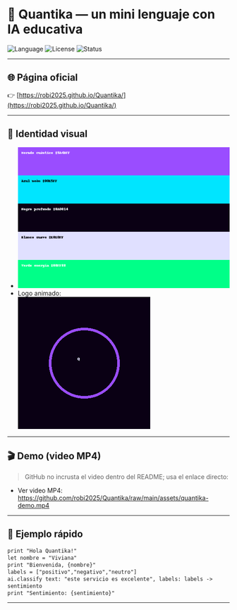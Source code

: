 # 🌌 Quantika — un mini lenguaje con IA educativa

![Language](https://img.shields.io/badge/language-Quantika-9A4DFF?style=for-the-badge&logo=github)
![License](https://img.shields.io/badge/license-MIT-green?style=for-the-badge)
![Status](https://img.shields.io/badge/status-experimental-orange?style=for-the-badge)

---

## 🌐 Página oficial
👉 [https://robi2025.github.io/Quantika/](https://robi2025.github.io/Quantika/)

---

## 🎨 Identidad visual
- ![Paleta](assets/palette.png)
- Logo animado:  
  ![Logo Quantika](assets/quantika-logo.gif)

---

## 🎬 Demo (video MP4)
> GitHub no incrusta el video dentro del README; usa el enlace directo:
- Ver video MP4: https://github.com/robi2025/Quantika/raw/main/assets/quantika-demo.mp4

---

## 🚀 Ejemplo rápido
```qk
print "Hola Quantika!"
let nombre = "Viviana"
print "Bienvenida, {nombre}"
labels = ["positivo","negativo","neutro"]
ai.classify text: "este servicio es excelente", labels: labels -> sentimiento
print "Sentimiento: {sentimiento}"
```

---
